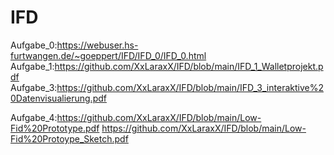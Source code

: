 # IFD

Aufgabe_0:https://webuser.hs-furtwangen.de/~goeppert/IFD/IFD_0/IFD_0.html
Aufgabe_1:https://github.com/XxLaraxX/IFD/blob/main/IFD_1_Walletprojekt.pdf
Aufgabe_3:https://github.com/XxLaraxX/IFD/blob/main/IFD_3_interaktive%20Datenvisualierung.pdf

Aufgabe_4:https://github.com/XxLaraxX/IFD/blob/main/Low-Fid%20Prototype.pdf
https://github.com/XxLaraxX/IFD/blob/main/Low-Fid%20Protoype_Sketch.pdf
